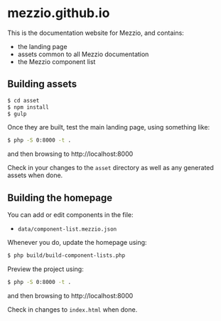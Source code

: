 # mezzio.github.io

This is the documentation website for Mezzio, and contains:

- the landing page
- assets common to all Mezzio documentation
- the Mezzio component list

## Building assets

```bash
$ cd asset
$ npm install
$ gulp
```

Once they are built, test the main landing page, using something like:

```bash
$ php -S 0:8000 -t .
```

and then browsing to http://localhost:8000

Check in your changes to the `asset` directory as well as any generated assets
when done.

## Building the homepage

You can add or edit components in the file:

- `data/component-list.mezzio.json`

Whenever you do, update the homepage using:

```bash
$ php build/build-component-lists.php
```

Preview the project using:

```bash
$ php -S 0:8000 -t .
```

and then browsing to http://localhost:8000

Check in changes to `index.html` when done.
